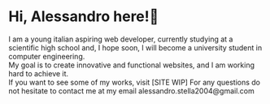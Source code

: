 <h1>Hi, Alessandro here!👋</h1>

<div>
    I am a young italian aspiring web developer, currently studying at a
    scientific high school and, I hope soon, I will become a university
    student in computer engineering.
</div>

<div>
    My goal is to create innovative and functional websites, and I am
    working hard to achieve it.
</div>

<div>
    If you want to see some of my works, visit [SITE WIP] For any
    questions do not hesitate to contact me at my email
    alessandro.stella2004@gmail.com
</div>

<!---
alessandro-stella/alessandro-stella is a ✨ special ✨ repository because its `README.md` (this file) appears on your GitHub profile.
You can click the Preview link to take a look at your changes.
--->
